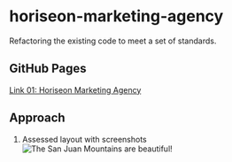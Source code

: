 # horiseon-marketing-agency

Refactoring the existing code to meet a set of standards.

## GitHub Pages

[Link 01: Horiseon Marketing Agency ](https://github.com/FloydCV/horiseon-marketing-agency)

## Approach

1. Assessed layout with screenshots
   ![The San Juan Mountains are beautiful!](/Users/floydstewart/coding_bootcamp/homeworks/horiseon-marketing-agency/assets/read-me-files/horisen-layout-ss01.png "San Juan Mountains")
